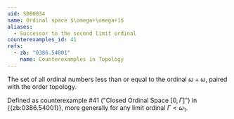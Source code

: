 ```yaml
---
uid: S000034
name: Ordinal space $\omega+\omega+1$
aliases:
  - Successor to the second limit ordinal
counterexamples_id: 41
refs:
  - zb: "0386.54001"
    name: Counterexamples in Topology
---
```


The set of all ordinal numbers less than or equal to the
ordinal $\omega+\omega$, paired with the order topology.

Defined as counterexample #41 ("Closed Ordinal Space $[0,\Gamma]$")
in {{zb:0386.54001}}, more generally for any limit ordinal
$\Gamma<\omega_1$.
